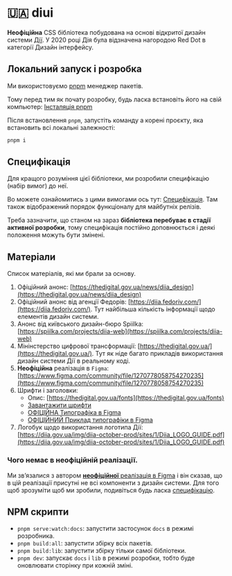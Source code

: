 # 🇺🇦 diui

**Неофіційна** CSS бібліотека побудована на основі відкритої дизайн системи [Дії](https://uk.wikipedia.org/wiki/%D0%94%D1%96%D1%8F_(%D1%81%D0%B5%D1%80%D0%B2%D1%96%D1%81)). У 2020 році Дія була відзначена нагородою Red Dot в категорії Дизайн інтерфейсу.

## Локальний запуск і розробка

Ми використовуємо [pnpm](https://pnpm.io/) менеджер пакетів. 

Тому перед тим як почату розробку, будь ласка встановіть його на свій компьютер: [Інсталяція pnpm](https://pnpm.io/installation)

Після встановлення `pnpm`, запустіть команду а корені проєкту, яка встановить всі локальні залежності:

```bash
pnpm i
```

## Специфікація

Для кращого розуміння цієї бібліотеки, ми розробили специфікацію (набір вимог) до неї. 

Во можете ознайомитись з цими вимогами ось тут: [Специфікація](./SPECIFICATION.md). Там також відображений порядок функціоналу для майбутніх релізів.

Треба зазначити, що станом на зараз **бібліотека перебуває в стадії активної розробки**, тому специфікація постійно доповнюється і деякі положення можуть бути змінені.

## Матеріали

Список матеріалів, які ми брали за основу.

1. Офіційний анонс: [https://thedigital.gov.ua/news/diia_design](https://thedigital.gov.ua/news/diia_design)
2. Офіційний анонс від агенції Федорів: [https://diia.fedoriv.com/](https://diia.fedoriv.com/). Тут найбільша кількість інформації щодо елементів дизайн системи.
3. Анонс від київського дизайн-бюро Spiilka: [https://spiilka.com/projects/diia-web](https://spiilka.com/projects/diia-web)
4. Мінінстерство цифрової трансформації: [https://thedigital.gov.ua/](https://thedigital.gov.ua/). Тут як ніде багато прикладів використання дизайн системи Дії в реальному коді.
4. **Неофіційна** реалізація в `Figma`: [https://www.figma.com/community/file/1270778058754270235](https://www.figma.com/community/file/1270778058754270235)
5. Шрифти і заголовки:
    - Опис: [https://thedigital.gov.ua/fonts](https://thedigital.gov.ua/fonts)
    - [Завантажити шрифти](https://www.dropbox.com/scl/fo/gylb537vfe58stu3wubg0/AMPXS4cao0-0UCPWYaSkXDM?rlkey=mkgtdslwk272lps89wb9hiqqq&e=1&dl=0)
    - [ОФІЦІЙНА Типографіка в Figma](https://www.figma.com/file/t4n0PcuOT0qBGU61QVR5z0/Digital-State-UI-kit?node-id=1%3A893)
    - [ОФІЦІЙНИЙ Приклад типографіки в Figma](https://www.figma.com/design/t4n0PcuOT0qBGU61QVR5z0/Digital-State-UI-kit?node-id=8-101&node-type=frame&t=TNXMlOBniViQWoCn-0)
6. Логобук щодо використання логотипа Дії: [https://diia.gov.ua/img/diia-october-prod/sites/1/Diia_LOGO_GUIDE.pdf](https://diia.gov.ua/img/diia-october-prod/sites/1/Diia_LOGO_GUIDE.pdf)

### Чого немає в неофіційній реалізації. 

Ми звʼязалися з автором [**неофіційної** реалізація в Figma](https://www.figma.com/community/file/1270778058754270235) і він сказав, що в цій реалізації присутні не всі компоненти з дизайн системи. Для того щоб зрозуміти щоб ми зробили, подивіться будь ласка [cпецифікацію](./SPECIFICATION.md).

## NPM скрипти

- `pnpm serve:watch:docs`: запустити застосунок `docs` в режимі розробника.
- `pnpm build:all`: запустити збірку всіх пакетів.
- `pnpm build:lib`: запустити збірку тільки самої бібліотеки.
- `pnpm dev`: запускає `docs` і `lib` в режимі розробки, тобто буде оновлювати сторінку при кожній зміні.